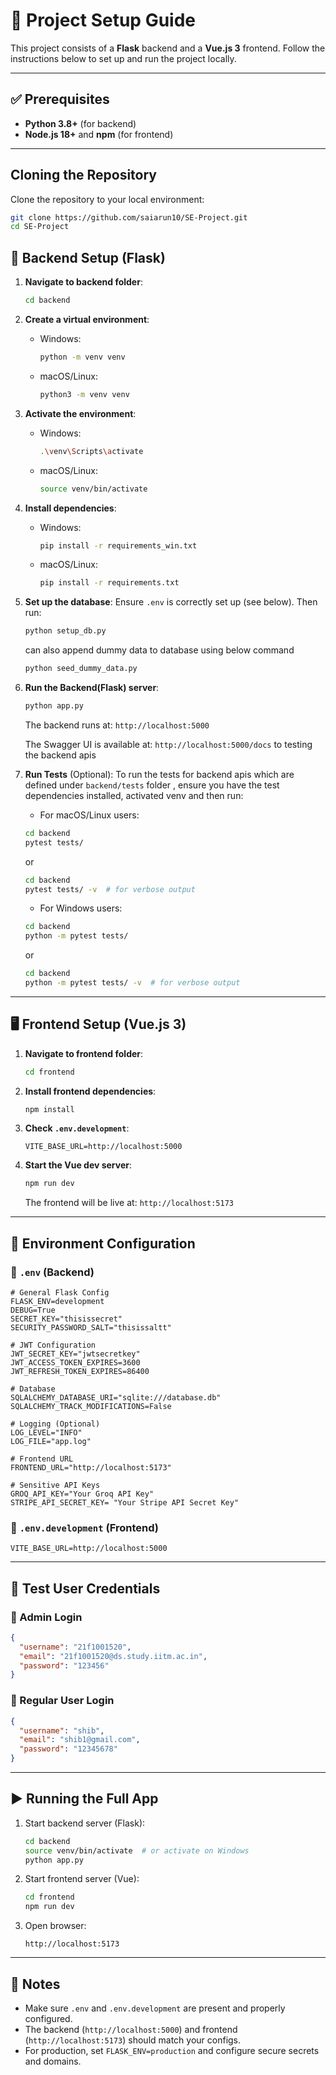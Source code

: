 # 🚀 Project Setup Guide

This project consists of a **Flask** backend and a **Vue.js 3** frontend. Follow the instructions below to set up and run the project locally.

---

## ✅ Prerequisites

* **Python 3.8+** (for backend)
* **Node.js 18+** and **npm** (for frontend)
---

## Cloning the Repository

Clone the repository to your local environment:

```bash
git clone https://github.com/saiarun10/SE-Project.git
cd SE-Project
```


## 🔧 Backend Setup (Flask)

1. **Navigate to backend folder**:

   ```bash
   cd backend
   ```

2. **Create a virtual environment**:

   * Windows:

     ```bash
     python -m venv venv
     ```
   * macOS/Linux:

     ```bash
     python3 -m venv venv
     ```

3. **Activate the environment**:

   * Windows:

     ```bash
     .\venv\Scripts\activate
     ```
   * macOS/Linux:

     ```bash
     source venv/bin/activate
     ```

4. **Install dependencies**:

   * Windows:

     ```bash
     pip install -r requirements_win.txt
     ```
   * macOS/Linux:

     ```bash
     pip install -r requirements.txt
     ```

5. **Set up the database**:
   Ensure `.env` is correctly set up (see below). Then run:

   ```bash
   python setup_db.py
   ```
   can also append dummy data to database using below command
   ```bash
   python seed_dummy_data.py
   ```
6. **Run the Backend(Flask) server**:

   ```bash
   python app.py
   ```

   The backend runs at: `http://localhost:5000`
   
   The Swagger UI is available at: `http://localhost:5000/docs` to testing the backend apis

7. **Run Tests** (Optional):
   To run the tests for backend apis which are defined under `backend/tests` folder , ensure you have the test dependencies installed, activated venv and then run:

   * For macOS/Linux users:
   ```bash
   cd backend
   pytest tests/ 
   ```
      or 
   ```bash
   cd backend
   pytest tests/ -v  # for verbose output
   ```
   
   * For Windows users:
   ```bash
   cd backend
   python -m pytest tests/
   ```
      or 
   ```bash
   cd backend
   python -m pytest tests/ -v  # for verbose output
   ```
---

## 🖥️ Frontend Setup (Vue.js 3)

1. **Navigate to frontend folder**:

   ```bash
   cd frontend
   ```

2. **Install frontend dependencies**:

   ```bash
   npm install
   ```

3. **Check `.env.development`**:

   ```env
   VITE_BASE_URL=http://localhost:5000
   ```

4. **Start the Vue dev server**:

   ```bash
   npm run dev
   ```

   The frontend will be live at: `http://localhost:5173`

---

## 🔐 Environment Configuration

### 📁 `.env` (Backend)

```env
# General Flask Config
FLASK_ENV=development
DEBUG=True
SECRET_KEY="thisissecret"
SECURITY_PASSWORD_SALT="thisissaltt"

# JWT Configuration
JWT_SECRET_KEY="jwtsecretkey"
JWT_ACCESS_TOKEN_EXPIRES=3600
JWT_REFRESH_TOKEN_EXPIRES=86400

# Database
SQLALCHEMY_DATABASE_URI="sqlite:///database.db"
SQLALCHEMY_TRACK_MODIFICATIONS=False

# Logging (Optional)
LOG_LEVEL="INFO"
LOG_FILE="app.log"

# Frontend URL
FRONTEND_URL="http://localhost:5173"

# Sensitive API Keys
GROQ_API_KEY="Your Groq API Key"
STRIPE_API_SECRET_KEY= "Your Stripe API Secret Key"

```

### 📁 `.env.development` (Frontend)

```env
VITE_BASE_URL=http://localhost:5000
```

---

## 👥 Test User Credentials

### 👑 Admin Login

```json
{
  "username": "21f1001520",
  "email": "21f1001520@ds.study.iitm.ac.in",
  "password": "123456"
}
```

### 🙋 Regular User Login

```json
{
  "username": "shib",
  "email": "shib1@gmail.com",
  "password": "12345678"
}
```

---

## ▶️ Running the Full App

1. Start backend server (Flask):

   ```bash
   cd backend
   source venv/bin/activate  # or activate on Windows
   python app.py
   ```

2. Start frontend server (Vue):

   ```bash
   cd frontend
   npm run dev
   ```

3. Open browser:

   ```
   http://localhost:5173
   ```

---

## 📝 Notes

* Make sure `.env` and `.env.development` are present and properly configured.
* The backend (`http://localhost:5000`) and frontend (`http://localhost:5173`) should match your configs.
* For production, set `FLASK_ENV=production` and configure secure secrets and domains.
